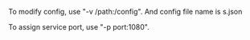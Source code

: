 To modify config, use "-v /path:/config". And config file name is s.json

To assign service port, use "-p port:1080".
